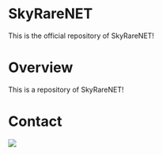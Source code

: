 # SkyRareNET
This is the official repository of SkyRareNET!

# Overview
This is a repository of SkyRareNET!

# Contact
<a href="https://discord.gg/rCut2QF"><img src="https://discordapp.com/api/v7/guilds/236641445363056651/https://discordapp.com/api/v7/guilds/676106419249872896/widget.png?style=banner3"></a>
